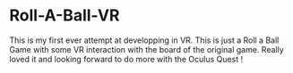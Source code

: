 # Roll-A-Ball-VR
This is my first ever attempt at developping in VR.
This is just a Roll a Ball Game with some VR interaction with the board of the original game.
Really loved it and looking forward to do more with the Oculus Quest !
